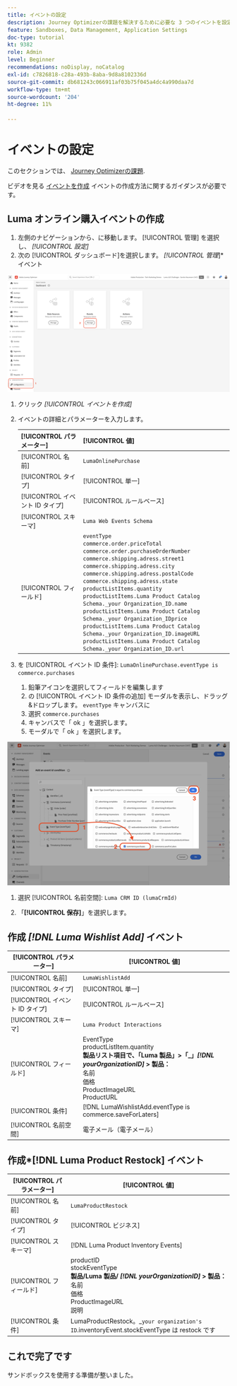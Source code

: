 ```yaml
---
title: イベントの設定
description: Journey Optimizerの課題を解決するために必要な 3 つのイベントを設定
feature: Sandboxes, Data Management, Application Settings
doc-type: tutorial
kt: 9382
role: Admin
level: Beginner
recommendations: noDisplay, noCatalog
exl-id: c7826818-c28a-493b-8aba-9d8a8102336d
source-git-commit: db681243c066911af03b75f045a4dc4a990daa7d
workflow-type: tm+mt
source-wordcount: '204'
ht-degree: 11%

---
```


# イベントの設定

このセクションでは、 [Journey Optimizerの課題](/help/challenges/introduction-and-prerequisites.md).

ビデオを見る [イベントを作成](/help/set-up-journeys/create-events.md) イベントの作成方法に関するガイダンスが必要です。

## Luma オンライン購入イベントの作成

1. 左側のナビゲーションから、に移動します。 [!UICONTROL 管理] を選択し、 *[!UICONTROL 設定]*
1. 次の [!UICONTROL ダッシュボード]を選択します。 *[!UICONTROL 管理*]* イベント

![イベントの管理](assets/create-events.png)

1. クリック *[!UICONTROL イベントを作成]*
1. イベントの詳細とパラメーターを入力します。

   | [!UICONTROL パラメーター] | [!UICONTROL 値] |
   |-------------|-----------|
   | [!UICONTROL 名前] | `LumaOnlinePurchase` |
   | [!UICONTROL タイプ] | [!UICONTROL 単一] |
   | [!UICONTROL イベント ID タイプ] | [!UICONTROL ルールベース] |
   | [!UICONTROL スキーマ] | `Luma Web Events Schema` |
   | [!UICONTROL フィールド] | `eventType` <br>`commerce.order.priceTotal`<br>`commerce.order.purchaseOrderNumber`<br>`commerce.shipping.adress.street1`<br>`commerce.shipping.adress.city`<br>`commerce.shipping.adress.postalCode`<br>`commerce.shipping.adress.state`<br>`productListItems.quantity`<br>`productListItems.Luma Product Catalog Schema._your Organization_ID.name`<br>`productListItems.Luma Product Catalog Schema._your Organization_IDprice`<br>`productListItems.Luma Product Catalog Schema._your Organization_ID.imageURL`<br>`productListItems.Luma Product Catalog Schema._your Organization_ID.url` |

1. を [!UICONTROL イベント ID 条件]: `LumaOnlinePurchase.eventType is commerce.purchases`

   1. 鉛筆アイコンを選択してフィールドを編集します
   2. の [!UICONTROL イベント ID 条件の追加] モーダルを表示し、ドラッグ&amp;ドロップします。 `eventType` キャンバスに
   3. 選択 `commerce.purchases`
   4. キャンバスで「 ok 」を選択します。
   5. モーダルで「 ok 」を選択します。

![イベント条件を追加](/help/tutorial-configure-a-training-sandbox/assets/Event-lumaOnlinePurchase-condition-1.png)

1. 選択 [!UICONTROL 名前空間]: `Luma CRM ID (lumaCrmId)`

2. 「**[!UICONTROL 保存]**」を選択します。

## 作成 *[!DNL Luma Wishlist Add]* イベント

| [!UICONTROL パラメーター] | [!UICONTROL 値] |
|-------------|-----------|
| [!UICONTROL 名前] | `LumaWishlistAdd` |
| [!UICONTROL タイプ] | [!UICONTROL 単一] |
| [!UICONTROL イベント ID タイプ] | [!UICONTROL ルールベース] |
| [!UICONTROL スキーマ] | `Luma Product Interactions` |
| [!UICONTROL フィールド] | EventType<br>productListItem.quantity<br><b>製品リスト項目で、「Luma 製品」>「_」*[!DNL yourOrganizationID]* > 製品：</b> <br>名前<br>価格<br> ProductImageURL<br>ProductURL |
| [!UICONTROL 条件] | [!DNL LumaWishlistAdd.eventType is commerce.saveForLaters] |
| [!UICONTROL 名前空間] | 電子メール（電子メール） |

## 作成*[!DNL Luma Product Restock] イベント

| [!UICONTROL パラメーター] | [!UICONTROL 値] |
|-------------|-----------|
| [!UICONTROL 名前] | `LumaProductRestock` |
| [!UICONTROL タイプ] | [!UICONTROL ビジネス] |
| [!UICONTROL スキーマ] | [!DNL Luma Product Inventory Events] |
| [!UICONTROL フィールド] | productID <br> stockEventType<br><b>製品/Luma 製品/ *[!DNL yourOrganizationID]* > 製品：</b> <br>名前<br>価格<br> ProductImageURL<br>説明 |
| [!UICONTROL 条件] | LumaProductRestock。_`your organization's ID`.inventoryEvent.stockEventType は restock です |

## これで完了です

サンドボックスを使用する準備が整いました。
